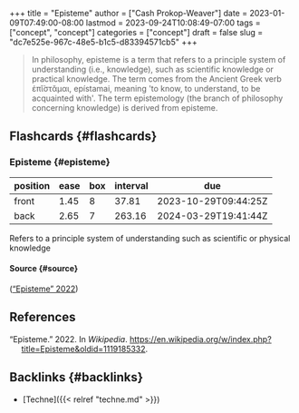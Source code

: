 +++
title = "Episteme"
author = ["Cash Prokop-Weaver"]
date = 2023-01-09T07:49:00-08:00
lastmod = 2023-09-24T10:08:49-07:00
tags = ["concept", "concept"]
categories = ["concept"]
draft = false
slug = "dc7e525e-967c-48e5-b1c5-d83394571cb5"
+++

> In philosophy, episteme is a term that refers to a principle system of understanding (i.e., knowledge), such as scientific knowledge or practical knowledge. The term comes from the Ancient Greek verb ἐπῐ́στᾰμαι, epístamai, meaning 'to know, to understand, to be acquainted with'. The term epistemology (the branch of philosophy concerning knowledge) is derived from episteme.


## Flashcards {#flashcards}


### Episteme {#episteme}

| position | ease | box | interval | due                  |
|----------|------|-----|----------|----------------------|
| front    | 1.45 | 8   | 37.81    | 2023-10-29T09:44:25Z |
| back     | 2.65 | 7   | 263.16   | 2024-03-29T19:41:44Z |

Refers to a principle system of understanding such as scientific or physical knowledge


#### Source {#source}

(<a href="#citeproc_bib_item_1">“Episteme” 2022</a>)

## References

<style>.csl-entry{text-indent: -1.5em; margin-left: 1.5em;}</style><div class="csl-bib-body">
  <div class="csl-entry"><a id="citeproc_bib_item_1"></a>“Episteme.” 2022. In <i>Wikipedia</i>. <a href="https://en.wikipedia.org/w/index.php?title=Episteme&oldid=1119185332">https://en.wikipedia.org/w/index.php?title=Episteme&#38;oldid=1119185332</a>.</div>
</div>


## Backlinks {#backlinks}

-   [Techne]({{< relref "techne.md" >}})
